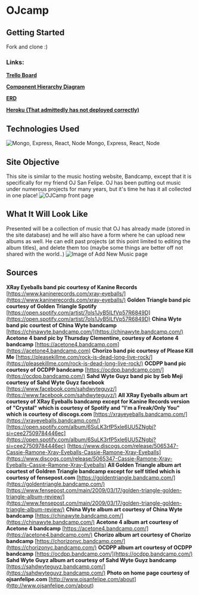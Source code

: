 # OJcamp #
## Getting Started ##
Fork and clone :)
### Links: ###
[**Trello Board**](https://trello.com/b/qBIVEiHz/ojcamp)

[**Component Hierarchy Diagram**](https://lucid.app/lucidchart/c00bb91d-4764-4e14-a3f2-a1f864ab9255/edit?invitationId=inv_98a5a15d-5640-49b0-aeaf-89e4cf5bddc1)

[**ERD**](https://lucid.app/lucidchart/f8a7f384-f4f3-4ce0-b783-53fe25eb9272/edit?invitationId=inv_e253d04e-c2d3-407e-9a4b-44040d43ae12)

[**Heroku (That admittedly has not deployed correctly)**](https://pure-wave-86443.herokuapp.com/)
## Technologies Used ##
![Mongo, Express, React, Node](https://camo.githubusercontent.com/2fd16dd0b0d63836d2f1bcc5233ff57d97b4238bc48ab1d713b3d058a1135931/68747470733a2f2f6765656b73706572686f75722e636f6d2f77702d636f6e74656e742f75706c6f6164732f323031392f30322f6d65726e2d696d672e706e67253232)
Mongo, Express, React, Node
## Site Objective ##
This site is similar to the music hosting website, Bandcamp, except that it is specifically for my friend OJ San Felipe. OJ has been putting out music under numerous projects for many years, but it's time he has it all collected in one place!
![OJCamp front page](https://i.imgur.com/1PRkoMJ.png)
## What It Will Look Like ##
Presented will be a collection of music that OJ has already made (stored in the site database) and he will also have a form where he can upload new albums as well. He can edit past projects (at this point limited to editing the album titles), and delete them too (maybe some things are better off not shared with the world..)
![Image of Add New Music page](https://i.imgur.com/P0YXAQz.png)
## Sources ##
**XRay Eyeballs band pic courtesy of Kanine Records** [https://www.kaninerecords.com/xray-eyeballs/](https://www.kaninerecords.com/xray-eyeballs/)
**Golden Triangle band pic courtesy of Golden Triangle Spotify** [https://open.spotify.com/artist/7ols1JyB5ILfVp57R6849D](https://open.spotify.com/artist/7ols1JyB5ILfVp57R6849D)
**China Wyte band pic courtest of China Wyte bandcamp** [https://chinawyte.bandcamp.com/](https://chinawyte.bandcamp.com/)
**Acetone 4 band pic by Thursday Clementine, courtesy of Acetone 4 bandcamp** [https://acetone4.bandcamp.com](https://acetone4.bandcamp.com)
**Chorizo band pic courtesy of Please Kill Me** [https://pleasekillme.com/rock-is-dead-long-live-rock/](https://pleasekillme.com/rock-is-dead-long-live-rock/)
**OCDPP band pic courtesy of OCDPP bandcamp** [https://ocdpp.bandcamp.com/](https://ocdpp.bandcamp.com/)
**Sahd Wyte Guyz band pic by Seb Meji courtesy of Sahd Wyte Guyz facebook** [https://www.facebook.com/sahdwyteguyz/](https://www.facebook.com/sahdwyteguyz/)
**All XRay Eyeballs album art courtesy of XRay Eyeballs bandcamp except for Kanine Records version of "Crystal" which is courtesy of Spotify and "I'm a Freak/Only You" which is courtesy of discogs.com** [https://xrayeyeballs.bandcamp.com/](https://xrayeyeballs.bandcamp.com/) [https://open.spotify.com/album/6SuLK3rfP5xle6UU5ZNgbj?si=cee27509784446ec](https://open.spotify.com/album/6SuLK3rfP5xle6UU5ZNgbj?si=cee27509784446ec) [https://www.discogs.com/release/5065347-Cassie-Ramone-Xray-Eyeballs-Cassie-Ramone-Xray-Eyeballs](https://www.discogs.com/release/5065347-Cassie-Ramone-Xray-Eyeballs-Cassie-Ramone-Xray-Eyeballs)
**All Golden Triangle album art courtest of Goldren Triangle bandcamp except for self titled which is courtesy of fensepost.com** [https://goldentriangle.bandcamp.com/](https://goldentriangle.bandcamp.com/) [https://www.fensepost.com/main/2009/03/17/golden-triangle-golden-triangle-album-review/](https://www.fensepost.com/main/2009/03/17/golden-triangle-golden-triangle-album-review/)
**China Wyte album art courtesy of China Wyte bandcamp** [https://chinawyte.bandcamp.com/](https://chinawyte.bandcamp.com/)
**Acetone 4 album art courtesy of Acetone 4 bandcamp** [https://acetone4.bandcamp.com/](https://acetone4.bandcamp.com/)
**Chorizo album art courtesy of Chorizo bandcamp** [https://chorizonyc.bandcamp.com/](https://chorizonyc.bandcamp.com/)
**OCDPP album art courtesy of OCDPP bandcamp** [https://ocdpp.bandcamp.com/](https://ocdpp.bandcamp.com/)
**Sahd Wyte Guyz album art courtesy of Sahd Wyte Guyz bandcamp** [https://sahdwyteguyz.bandcamp.com/](https://sahdwyteguyz.bandcamp.com/)
**Photo on home page courtesy of ojsanfelipe.com** [http://www.ojsanfelipe.com/about](http://www.ojsanfelipe.com/about)